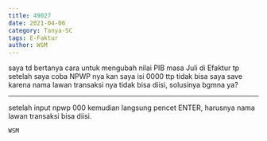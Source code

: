 ```yaml
---
title: 49027
date: 2021-04-06
category: Tanya-SC
tags: E-Faktur
author: WSM
---
```


saya td bertanya cara untuk mengubah nilai PIB masa Juli di Efaktur tp setelah saya coba NPWP nya kan saya isi 0000 ttp tidak bisa saya save karena nama lawan transaksi nya tidak bisa diisi, solusinya bgmna ya?

---

setelah input npwp 000 kemudian langsung pencet ENTER, harusnya nama lawan transaksi bisa diisi.

`WSM`
